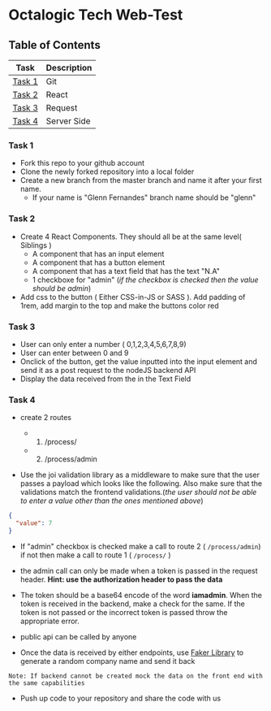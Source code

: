 # Octalogic Tech Web-Test
## Table of Contents

| Task | Description |
| ----------- | ----------- |
| [ Task 1 ](#task-1) | Git |
| [ Task 2 ](#task-2) | React |
| [ Task 3 ](#task-3) | Request |
| [ Task 4 ](#task-4) | Server Side |

### Task 1

- Fork this repo to your github account
- Clone the newly forked repository into a local folder
- Create a new branch from the master branch and name it after your first name.
  - If your name is "Glenn Fernandes" branch name should be "glenn"

### Task 2

- Create 4 React Components. They should all be at the same level( Siblings )
  - A component that has an input element
  - A component that has a button element
  - A component that has a text field that has the text "N.A"
  - 1 checkboxe for "admin" (_if the checkbox is checked then the value should be admin_)
- Add css to the button ( Either CSS-in-JS or SASS ). Add padding of 1rem, add margin to the top and make the buttons color red

### Task 3

- User can only enter a number ( 0,1,2,3,4,5,6,7,8,9)
- User can enter between 0 and 9
- Onclick of the button, get the value inputted into the input element and send it as a post request to the nodeJS backend API
- Display the data received from the in the Text Field


### Task 4

- create 2 routes
  - 1. /process/
  - 2. /process/admin

- Use the joi validation library as a middleware to make sure that the user passes a payload which looks like the following. Also make sure that the validations match the frontend validations.(_the user should not be able to enter a value other than the ones mentioned above_)

```json
{ 
  "value": 7
}
```
- If "admin" checkbox is checked make a call to route 2 ( ``` /process/admin ```) if not then make a call to route 1 ( ``` /process/ ``` )
- the admin call can only be made when a token is passed in the request header. **Hint: use the authorization header to pass the data**
- The token should be a base64 encode of the word **iamadmin**. When the token is received in the backend, make a check for the same. If the token is not passed or the incorrect token is passed throw the appropriate error.

- public api can be called by anyone

- Once the data is received by either endpoints, use [Faker Library](https://github.com/Marak/Faker.js) to generate a random company name and send it back

``` 
Note: If backend cannot be created mock the data on the front end with the same capabilities 
```

- Push up code to your repository and share the code with us